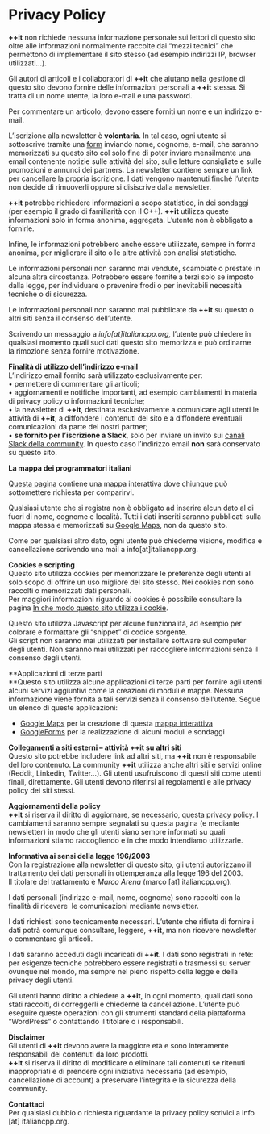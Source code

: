 Privacy Policy
==============

**++it** non richiede nessuna informazione personale sui lettori di questo sito oltre alle informazioni normalmente raccolte dai “mezzi tecnici” che permettono di implementare il sito stesso (ad esempio indirizzi IP, browser utilizzati…).

Gli autori di articoli e i collaboratori di **++it** che aiutano nella gestione di questo sito devono fornire delle informazioni personali a **++it** stessa. Si tratta di un nome utente, la loro e-mail e una password.

Per commentare un articolo, devono essere forniti un nome e un indirizzo e-mail.

L’iscrizione alla newsletter è **volontaria**. In tal caso, ogni utente si sottoscrive tramite una [form](http://italiancpp.org/newsletter) inviando nome, cognome, e-mail, che saranno memorizzati su questo sito col solo fine di poter inviare mensilmente una email contenente notizie sulle attività del sito, sulle letture consigliate e sulle promozioni e annunci dei partners. La newsletter contiene sempre un link per cancellare la propria iscrizione. I dati vengono mantenuti finché l’utente non decide di rimuoverli oppure si disiscrive dalla newsletter.

**++it** potrebbe richiedere informazioni a scopo statistico, in dei sondaggi (per esempio il grado di familiarità con il C++). **++it** utilizza queste informazioni solo in forma anonima, aggregata. L’utente non è obbligato a fornirle.

Infine, le informazioni potrebbero anche essere utilizzate, sempre in forma anonima, per migliorare il sito o le altre attività con analisi statistiche.

Le informazioni personali non saranno mai vendute, scambiate o prestate in alcuna altra circostanza. Potrebbero essere fornite a terzi solo se imposto dalla legge, per individuare o prevenire frodi o per inevitabili necessità tecniche o di sicurezza.

Le informazioni personali non saranno mai pubblicate da **++it** su questo o altri siti senza il consenso dell’utente.

Scrivendo un messaggio a _info\[at\]italiancpp.org,_ l’utente può chiedere in qualsiasi momento quali suoi dati questo sito memorizza e può ordinarne la rimozione senza fornire motivazione.

**Finalità di utilizzo dell’indirizzo e-mail**  
L’indirizzo email fornito sarà utilizzato esclusivamente per:  
• permettere di commentare gli articoli;  
• aggiornamenti e notifiche importanti, ad esempio cambiamenti in materia di privacy policy o informazioni tecniche;  
• la newsletter di **++it**, destinata esclusivamente a comunicare agli utenti le attività di **++it**, a diffondere i contenuti del sito e a diffondere eventuali comunicazioni da parte dei nostri partner;  
• **se fornito per l’iscrizione a Slack**, solo per inviare un invito sui [canali Slack della community](https://italiancpp.slack.com). In questo caso l’indirizzo email **non** sarà conservato su questo sito.  

**La mappa dei programmatori italiani**

[Questa pagina](http://italiancpp.org/map) contiene una mappa interattiva dove chiunque può sottomettere richiesta per comparirvi.

Qualsiasi utente che si registra non è obbligato ad inserire alcun dato al di fuori di nome, cognome e località. Tutti i dati inseriti saranno pubblicati sulla mappa stessa e memorizzati su [Google Maps](http://maps.google.com), non da questo sito.

Come per qualsiasi altro dato, ogni utente può chiederne visione, modifica e cancellazione scrivendo una mail a info\[at\]italiancpp.org.

**Cookies e scripting**  
Questo sito utilizza cookies per memorizzare le preferenze degli utenti al solo scopo di offrire un uso migliore del sito stesso. Nei cookies non sono raccolti o memorizzati dati personali.  
Per maggiori informazioni riguardo ai cookies è possibile consultare la pagina [In che modo questo sito utilizza i cookie](cookie.html).

Questo sito utilizza Javascript per alcune funzionalità, ad esempio per colorare e formattare gli “snippet” di codice sorgente.  
Gli script non saranno mai utilizzati per installare software sul computer degli utenti. Non saranno mai utilizzati per raccogliere informazioni senza il consenso degli utenti.

**Applicazioni di terze parti  
**Questo sito utilizza alcune applicazioni di terze parti per fornire agli utenti alcuni servizi aggiuntivi come la creazioni di moduli e mappe. Nessuna informazione viene fornita a tali servizi senza il consenso dell’utente. Segue un elenco di queste applicazioni:

*   [Google Maps](https://maps.google.com) per la creazione di questa [mappa interattiva](map.html)
*   [GoogleForms](https://www.google.it/intl/it/forms/about/) per la realizzazione di alcuni moduli e sondaggi

**Collegamenti a siti esterni – attività ++it su altri siti**  
Questo sito potrebbe includere link ad altri siti, ma **++it** non è responsabile del loro contenuto. La community **++it** utilizza anche altri siti e servizi online (Reddit, Linkedin, Twitter…). Gli utenti usufruiscono di questi siti come utenti finali, direttamente. Gli utenti devono riferirsi ai regolamenti e alle privacy policy dei siti stessi.  

**Aggiornamenti della policy**  
**++it** si riserva il diritto di aggiornare, se necessario, questa privacy policy. I cambiamenti saranno sempre segnalati su questa pagina (e mediante newsletter) in modo che gli utenti siano sempre informati su quali informazioni stiamo raccogliendo e in che modo intendiamo utilizzarle.

**Informativa ai sensi della legge 196/2003**  
Con la registrazione alla newsletter di questo sito, gli utenti autorizzano il trattamento dei dati personali in ottemperanza alla legge 196 del 2003.  
Il titolare del trattamento è _Marco Arena_ (marco \[at\] italiancpp.org).

I dati personali (indirizzo e-mail, nome, cognome) sono raccolti con la finalità di ricevere  le comunicazioni mediante newsletter.

I dati richiesti sono tecnicamente necessari. L’utente che rifiuta di fornire i dati potrà comunque consultare, leggere, **++it**, ma non ricevere newsletter o commentare gli articoli.

I dati saranno acceduti dagli incaricati di **++it**. I dati sono registrati in rete: per esigenze tecniche potrebbero essere registrati o trasmessi su server ovunque nel mondo, ma sempre nel pieno rispetto della legge e della privacy degli utenti.

Gli utenti hanno diritto a chiedere a **++it**, in ogni momento, quali dati sono stati raccolti, di correggerli e chiederne la cancellazione. L’utente può eseguire queste operazioni con gli strumenti standard della piattaforma “WordPress” o contattando il titolare o i responsabili.

**Disclaimer**  
Gli utenti di **++it** devono avere la maggiore età e sono interamente responsabili dei contenuti da loro prodotti.  
**++it** si riserva il diritto di modificare o eliminare tali contenuti se ritenuti inappropriati e di prendere ogni iniziativa necessaria (ad esempio, cancellazione di account) a preservare l’integrità e la sicurezza della community.

**Contattaci**  
Per qualsiasi dubbio o richiesta riguardante la privacy policy scrivici a info \[at\] italiancpp.org.